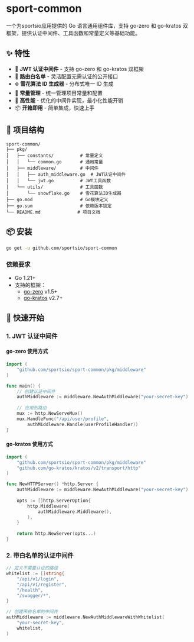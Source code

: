 # sport-common

一个为sportsio应用提供的 Go 语言通用组件库，支持 go-zero 和 go-kratos 双框架，提供认证中间件、工具函数和常量定义等基础功能。

## ✨ 特性

- 🔐 **JWT 认证中间件** - 支持 go-zero 和 go-kratos 双框架
- 🎯 **路由白名单** - 灵活配置无需认证的公开接口
- ❄️ **雪花算法 ID 生成器** - 分布式唯一 ID 生成
- 🔧 **常量管理** - 统一管理项目常量和配置
- 🚀 **高性能** - 优化的中间件实现，最小化性能开销
- 📦 **开箱即用** - 简单集成，快速上手

## 📁 项目结构

```
sport-common/
├── pkg/
│   ├── constants/          # 常量定义
│   │   └── common.go       # 通用常量
│   ├── middleware/         # 中间件
│   │   ├── auth_middleware.go  # JWT认证中间件
│   │   └── jwt.go          # JWT工具函数
│   └── utils/              # 工具函数
│       └── snowflake.go    # 雪花算法ID生成器
├── go.mod                  # Go模块定义
├── go.sum                  # 依赖版本锁定
└── README.md              # 项目文档
```

## 📦 安装

```bash
go get -u github.com/sportsio/sport-common
```

### 依赖要求

- Go 1.21+
- 支持的框架：
    - [go-zero](https://github.com/zeromicro/go-zero) v1.5+
    - [go-kratos](https://github.com/go-kratos/kratos) v2.7+

## 🚀 快速开始

### 1. JWT 认证中间件

#### go-zero 使用方式

```go
import (
    "github.com/sportsio/sport-common/pkg/middleware"
)

func main() {
    // 创建认证中间件
    authMiddleware := middleware.NewAuthMiddleware("your-secret-key")
    
    // 应用到路由
    mux := http.NewServeMux()
    mux.HandleFunc("/api/user/profile", 
        authMiddleware.Handle(userProfileHandler))
}
```

#### go-kratos 使用方式

```go
import (
    "github.com/sportsio/sport-common/pkg/middleware"
    "github.com/go-kratos/kratos/v2/transport/http"
)

func NewHTTPServer() *http.Server {
    authMiddleware := middleware.NewAuthMiddleware("your-secret-key")
    
    opts := []http.ServerOption{
        http.Middleware(
            authMiddleware.Middleware(),
        ),
    }
    
    return http.NewServer(opts...)
}
```

### 2. 带白名单的认证中间件

```go
// 定义不需要认证的路径
whitelist := []string{
    "/api/v1/login",
    "/api/v1/register",
    "/health",
    "/swagger/*",
}

// 创建带白名单的中间件
authMiddleware := middleware.NewAuthMiddlewareWithWhitelist(
    "your-secret-key",
    whitelist,
)
```